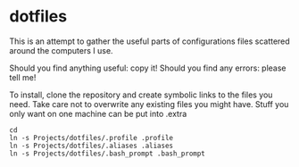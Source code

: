 dotfiles
========

This is an attempt to gather the useful parts of configurations files scattered around the computers I use.

Should you find anything useful: copy it!
Should you find any errors: please tell me!

To install, clone the repository and create symbolic links to the files you need. Take care not to overwrite any existing files you might have.
Stuff you only want on one machine can be put into .extra

    cd
    ln -s Projects/dotfiles/.profile .profile
    ln -s Projects/dotfiles/.aliases .aliases
    ln -s Projects/dotfiles/.bash_prompt .bash_prompt


